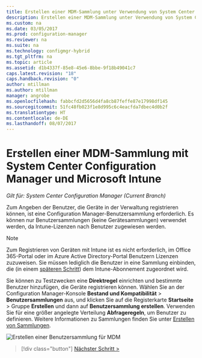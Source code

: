 ```yaml
---
title: Erstellen einer MDM-Sammlung unter Verwendung von System Center Configuration Manager | Microsoft-Dokumentation
description: Erstellen einer MDM-Sammlung unter Verwendung von System Center Configuration Manager.
ms.custom: na
ms.date: 03/05/2017
ms.prod: configuration-manager
ms.reviewer: na
ms.suite: na
ms.technology: configmgr-hybrid
ms.tgt_pltfrm: na
ms.topic: article
ms.assetid: d1b4337f-85e8-45e6-8bbe-9f18b49041c7
caps.latest.revision: "18"
caps.handback.revision: "0"
author: mtillman
ms.author: mtillman
manager: angrobe
ms.openlocfilehash: fabbcfd2d5656d4fa8cb87feffe87e17998df145
ms.sourcegitcommit: 51fc48fb023f1e8d995c6c4eacfda7dbec4d0b2f
ms.translationtype: HT
ms.contentlocale: de-DE
ms.lasthandoff: 08/07/2017
---
```

# <a name="create-an-mdm-collection-with-system-center-configuration-manager-and-microsoft-intune"></a>Erstellen einer MDM-Sammlung mit System Center Configuration Manager und Microsoft Intune

*Gilt für: System Center Configuration Manager (Current Branch)*

Zum Angeben der Benutzer, die Geräte in der Verwaltung registrieren können, ist eine Configuration Manager-Benutzersammlung erforderlich. Es können nur Benutzersammlungen (keine Gerätesammlungen) verwendet werden, da Intune-Lizenzen nach Benutzer zugewiesen werden.

> [!NOTE]
> Zum Registrieren von Geräten mit Intune ist es nicht erforderlich, im Office 365-Portal oder im Azure Active Directory-Portal Benutzern Lizenzen zuzuweisen. Sie müssen lediglich die Benutzer in eine Sammlung einbinden, die (in einem [späteren Schritt](configure-intune-subscription.md)) dem Intune-Abonnement zugeordnet wird.

Sie können zu Testzwecken eine **Direktregel** einrichten und bestimmte Benutzer hinzufügen, die Geräte registrieren können. Wählen Sie an der Configuration Manager-Konsole **Bestand und Kompatibilität** > **Benutzersammlungen** aus, und klicken Sie auf die Registerkarte **Startseite** > Gruppe **Erstellen** und dann auf **Benutzersammlung erstellen**. Verwenden Sie für eine größer angelegte Verteilung **Abfrageregeln**, um Benutzer zu definieren. Weitere Informationen zu Sammlungen finden Sie unter [Erstellen von Sammlungen](https://technet.microsoft.com/library/mt629371.aspx).

![Erstellen einer Benutzersammlung für MDM](../media/mdm-create-user-collection.png)

> [!div class="button"]
[Nächster Schritt >](confirm-dns.md)
